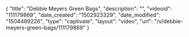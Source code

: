 {
    "title": "Debbie Meyers Green Bags",
    "description": "",
    "videoid": "111179869",
    "date_created": "1502923329",
    "date_modified": "1504489226",
    "type": "captivate",
    "layout": "video",
    "url": "\/v\/debbie-meyers-green-bags\/111179869"
}
